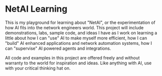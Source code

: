 # NetAI Learning
This is my playground for learning about "NetAI", or the experimentation of how AI fits into the network engineers world.  This project will include demonstrations, labs, sample code, and ideas I have as I work on learning a little about how I can "use" AI to make myself more efficient, how I can "build" AI enhanced applications and network automation systems, how I can "supervise" AI powered agents and integrations.  

All code and examples in this project are offered freely and without warranty to the world for inspiration and ideas. Like anything with AI, use with your critical thinking hat on.  
